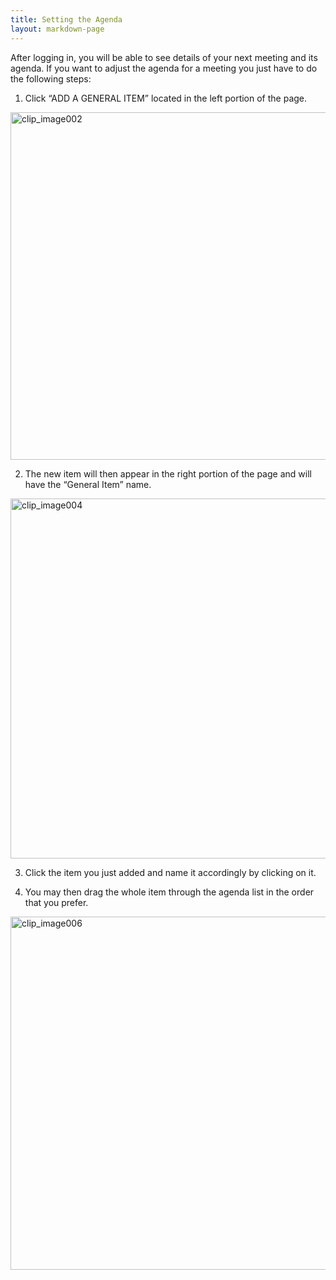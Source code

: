 ```yaml
---
title: Setting the Agenda
layout: markdown-page
---
```

After logging in, you will be able to see details of your next meeting and its agenda. If you want to adjust the agenda for a meeting you just have to do the following steps: 

1. Click “ADD A GENERAL ITEM” located in the left portion of the page. 

[<img title="clip_image002" style="border-left-width: 0px; border-right-width: 0px; background-image: none; border-bottom-width: 0px; padding-top: 0px; padding-left: 0px; display: inline; padding-right: 0px; border-top-width: 0px" border="0" alt="clip_image002" src="http://processpa.com/wp-content/uploads/2016/10/clip_image002_thumb.jpg" width="1084" height="556" />](http://processpa.com/wp-content/uploads/2016/10/clip_image002.jpg) 

2. The new item will then appear in the right portion of the page and will have the “General Item” name. 

[<img title="clip_image004" style="border-left-width: 0px; border-right-width: 0px; background-image: none; border-bottom-width: 0px; padding-top: 0px; padding-left: 0px; display: inline; padding-right: 0px; border-top-width: 0px" border="0" alt="clip_image004" src="http://processpa.com/wp-content/uploads/2016/10/clip_image004_thumb.jpg" width="1082" height="576" />](http://processpa.com/wp-content/uploads/2016/10/clip_image004.jpg) 

3. Click the item you just added and name it accordingly by clicking on it. 

4. You may then drag the whole item through the agenda list in the order that you prefer. 

[<img title="clip_image006" style="border-left-width: 0px; border-right-width: 0px; background-image: none; border-bottom-width: 0px; padding-top: 0px; padding-left: 0px; display: inline; padding-right: 0px; border-top-width: 0px" border="0" alt="clip_image006" src="http://processpa.com/wp-content/uploads/2016/10/clip_image006_thumb.jpg" width="1084" height="565" />](http://processpa.com/wp-content/uploads/2016/10/clip_image006.jpg)
